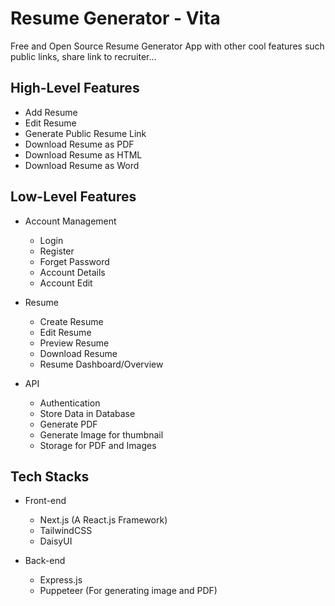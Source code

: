# Resume Generator - Vita

Free and Open Source Resume Generator App with other cool features such public links, share link to recruiter...

## High-Level Features

* Add Resume
* Edit Resume
* Generate Public Resume Link
* Download Resume as PDF
* Download Resume as HTML
* Download Resume as Word

## Low-Level Features

* Account Management
  * Login
  * Register
  * Forget Password
  * Account Details
  * Account Edit

* Resume
  * Create Resume
  * Edit Resume
  * Preview Resume
  * Download Resume
  * Resume Dashboard/Overview

* API
  * Authentication
  * Store Data in Database
  * Generate PDF
  * Generate Image for thumbnail
  * Storage for PDF and Images

## Tech Stacks

* Front-end
  * Next.js (A React.js Framework)
  * TailwindCSS
  * DaisyUI

* Back-end
  * Express.js
  * Puppeteer (For generating image and PDF)
